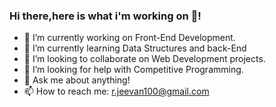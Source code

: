 ### Hi there,here is what i'm working on 👋!

- 🔭 I’m currently working on Front-End Development.
- 🌱 I’m currently learning Data Structures and back-End
- 👯 I’m looking to collaborate on Web Development projects.
- 🤔 I’m looking for help with Competitive Programming.
- 💬 Ask me about anything!
- 📫 How to reach me: r.jeevan100@gmail.com
